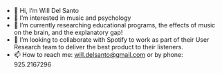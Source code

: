 
- 👋 Hi, I’m Will Del Santo
- 👀 I’m interested in music and psychology
- 🌱 I’m currently researching educational programs, the effects of music on the brain, and the explanatory gap!
- 🤞 I’m looking to collaborate with Spotify to work as part of their User Research team to deliver the best product to their listeners.
- 📫 How to reach me: will.delsanto@gmail.com or by phone: 925.2167296

<!---
wdelsanto/wdelsanto is a ✨ special ✨ repository because its `README.md` (this file) appears on your GitHub profile.
You can click the Preview link to take a look at your changes.
--->
